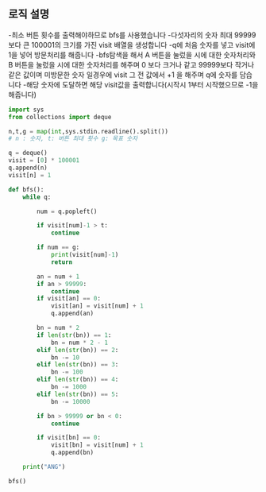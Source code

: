 
## **로직 설명**
-최소 버튼 횟수를 출력해야하므로 bfs를 사용했습니다
-다섯자리의 숫자 최대 99999 보다 큰 100001의 크기를 가진 visit 배열을 생성합니다
-q에 처음 숫자를 넣고 visit에 1을 넣어 방문처리를 해줍니다
-bfs탐색을 해서 A 버튼을 눌렀을 시에 대한 숫자처리와 B 버튼을 눌렀을 시에 대한 숫자처리를 해주며 0 보다 크거나 같고 99999보다 작거나 같은 값이며 미방문한 숫자 일경우에 visit 그 전 값에서 +1 을 해주며 q에 숫자를 담습니다
-해당 숫자에 도달하면 해당 visit값을 출력합니다(시작시 1부터 시작했으므로 -1을 해줍니다)

```python
import sys
from collections import deque

n,t,g = map(int,sys.stdin.readline().split())
# n : 숫자, t: 버튼 최대 횟수 g: 목표 숫자

q = deque()
visit = [0] * 100001
q.append(n)
visit[n] = 1

def bfs():
    while q:

        num = q.popleft()

        if visit[num]-1 > t:
            continue

        if num == g:
            print(visit[num]-1)
            return

        an = num + 1
        if an > 99999:
            continue
        if visit[an] == 0:
            visit[an] = visit[num] + 1
            q.append(an)

        bn = num * 2
        if len(str(bn)) == 1:
            bn = num * 2 - 1
        elif len(str(bn)) == 2:
            bn -= 10
        elif len(str(bn)) == 3:
            bn -= 100
        elif len(str(bn)) == 4:
            bn -= 1000
        elif len(str(bn)) == 5:
            bn -= 10000

        if bn > 99999 or bn < 0:
            continue

        if visit[bn] == 0:
            visit[bn] = visit[num] + 1
            q.append(bn)

    print("ANG")

bfs()




